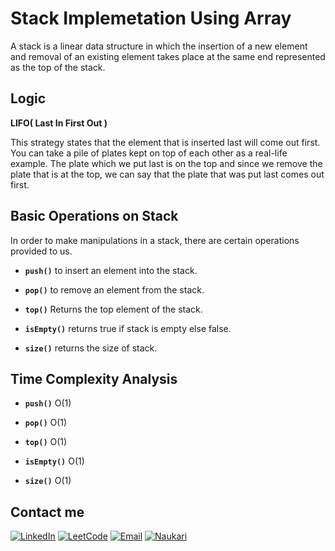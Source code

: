 # Stack Implemetation Using Array

A stack is a linear data structure in which the insertion of a new element and removal of an existing element takes place at the same end represented as the top of the stack.

## Logic

**LIFO( Last In First Out )**

This strategy states that the element that is inserted last will come out first. You can take a pile of plates kept on top of each other as a real-life example. The plate which we put last is on the top and since we remove the plate that is at the top, we can say that the plate that was put last comes out first.

## Basic Operations on Stack

In order to make manipulations in a stack, there are certain operations provided to us.

- **`push()`**
  to insert an element into the stack.

- **`pop()`** to remove an element from the stack.

- **`top()`** Returns the top element of the stack.

- **`isEmpty()`** returns true if stack is empty else false.

- **`size()`** returns the size of stack.

## Time Complexity Analysis

- **`push()`** O(1)

- **`pop()`** O(1)

- **`top()`** O(1)

- **`isEmpty()`** O(1)

- **`size()`** O(1)

## Contact me

[![LinkedIn](https://img.shields.io/badge/LinkedIn-0077B5?style=for-the-badge&logo=linkedin&logoColor=white)](https://www.linkedin.com/in/akash-verma-09aug2000/) [![LeetCode](https://img.shields.io/badge/-LeetCode-FFA116?style=for-the-badge&logo=LeetCode&logoColor=black)](https://leetcode.com/Akash_Verma2000/) [![Email](https://img.shields.io/badge/Email-D14836?style=for-the-badge&logo=gmail&logoColor=white)](mailto:akash.verma217112@gmail.com)
[![Naukari](https://img.shields.io/badge/Naukri.com-0A66C2?style=for-the-badge&logo=Naukri.com&logoColor=white)](https://www.naukri.com/mnjuser/profile)
